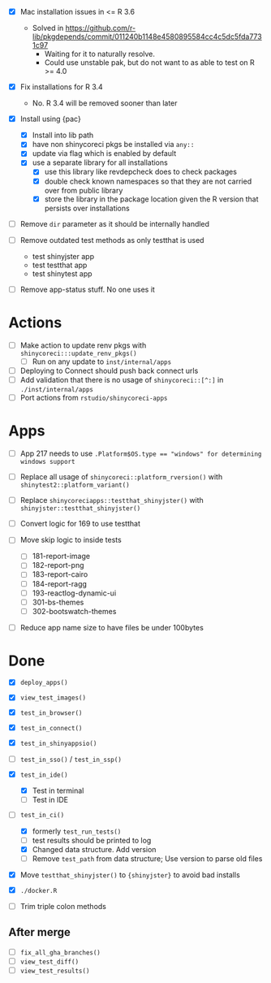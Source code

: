 
- [x] Mac installation issues in <= R 3.6
  * Solved in https://github.com/r-lib/pkgdepends/commit/011240b1148e4580895584cc4c5dc5fda7731c97
    * Waiting for it to naturally resolve.
    * Could use unstable pak, but do not want to as able to test on R >= 4.0
- [x] Fix installations for R 3.4
  * No. R 3.4 will be removed sooner than later

- [x] Install using {pac}
  - [x] Install into lib path
  - [x] have non shinycoreci pkgs be installed via `any::`
  - [x] update via flag which is enabled by default
  - [x] use a separate library for all installations
    - [x] use this library like revdepcheck does to check packages
    - [x] double check known namespaces so that they are not carried over from public library
    - [x] store the library in the package location given the R version that persists over installations

- [ ] Remove `dir` parameter as it should be internally handled

- [ ] Remove outdated test methods as only testthat is used
  * test shinyjster app
  * test testthat app
  * test shinytest app

- [ ] Remove app-status stuff. No one uses it


# Actions
- [ ] Make action to update renv pkgs with `shinycoreci:::update_renv_pkgs()`
  - [ ] Run on any update to `inst/internal/apps`
- [ ] Deploying to Connect should push back connect urls
- [ ] Add validation that there is no usage of `shinycoreci::[^:]` in `./inst/internal/apps`
- [ ] Port actions from `rstudio/shinycoreci-apps`

# Apps
- [ ] App 217 needs to use
  `.Platform$OS.type == "windows" for determining windows support`
- [ ] Replace all usage of `shinycoreci::platform_rversion()` with `shinytest2::platform_variant()`
- [ ] Replace `shinycoreciapps::testthat_shinyjster()` with `shinyjster::testthat_shinyjster()`
- [ ] Convert logic for 169 to use testthat

- [ ] Move skip logic to inside tests
  - [ ] 181-report-image
  - [ ] 182-report-png
  - [ ] 183-report-cairo
  - [ ] 184-report-ragg
  - [ ] 193-reactlog-dynamic-ui
  - [ ] 301-bs-themes
  - [ ] 302-bootswatch-themes

- [ ] Reduce app name size to have files be under 100bytes

# Done
- [x] `deploy_apps()`
- [x] `view_test_images()`
- [x] `test_in_browser()`
- [x] `test_in_connect()`
- [x] `test_in_shinyappsio()`
- [ ] `test_in_sso()` / `test_in_ssp()`
- [x] `test_in_ide()`
  - [x] Test in terminal
  - [ ] Test in IDE

- [ ] `test_in_ci()`
  - [x] formerly `test_run_tests()`
  - [ ] test results should be printed to log
  - [x] Changed data structure. Add version
  - [ ] Remove `test_path` from data structure; Use version to parse old files

- [x] Move `testthat_shinyjster()` to `{shinyjster}` to avoid bad installs


- [x] `./docker.R`
- [ ] Trim triple colon methods

## After merge
- [ ] `fix_all_gha_branches()`
- [ ] `view_test_diff()`
- [ ] `view_test_results()`
